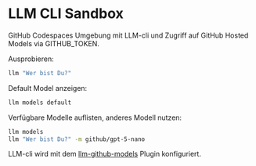 # LLM CLI Sandbox

GitHub Codespaces Umgebung mit LLM-cli und Zugriff auf GitHub Hosted Models via GITHUB_TOKEN.

Ausprobieren:

```bash
llm "Wer bist Du?"
```

Default Model anzeigen:

```bash
llm models default
```

Verfügbare Modelle auflisten, anderes Modell nutzen:

```bash
llm models
llm "Wer bist Du?" -m github/gpt-5-nano
```

LLM-cli wird mit dem [llm-github-models](https://github.com/tonybaloney/llm-github-models) Plugin konfiguriert.
